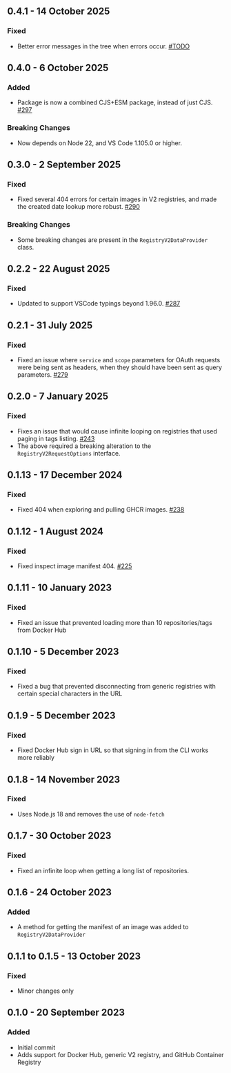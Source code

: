 ## 0.4.1 - 14 October 2025
### Fixed
* Better error messages in the tree when errors occur. [#TODO](https://github.com/microsoft/vscode-docker-extensibility/pull/TODO)

## 0.4.0 - 6 October 2025
### Added
* Package is now a combined CJS+ESM package, instead of just CJS. [#297](https://github.com/microsoft/vscode-docker-extensibility/pull/297)

### Breaking Changes
* Now depends on Node 22, and VS Code 1.105.0 or higher.

## 0.3.0 - 2 September 2025
### Fixed
* Fixed several 404 errors for certain images in V2 registries, and made the created date lookup more robust. [#290](https://github.com/microsoft/vscode-docker-extensibility/pull/290)

### Breaking Changes
* Some breaking changes are present in the `RegistryV2DataProvider` class.

## 0.2.2 - 22 August 2025
### Fixed
* Updated to support VSCode typings beyond 1.96.0. [#287](https://github.com/microsoft/vscode-docker-extensibility/pull/287)

## 0.2.1 - 31 July 2025
### Fixed
* Fixed an issue where `service` and `scope` parameters for OAuth requests were being sent as headers, when they should have been sent as query parameters. [#279](https://github.com/microsoft/vscode-docker-extensibility/issues/279)

## 0.2.0 - 7 January 2025
### Fixed
* Fixes an issue that would cause infinite looping on registries that used paging in tags listing. [#243](https://github.com/microsoft/vscode-docker-extensibility/issues/243)
* The above required a breaking alteration to the `RegistryV2RequestOptions` interface.

## 0.1.13 - 17 December 2024
### Fixed
* Fixed 404 when exploring and pulling GHCR images. [#238](https://github.com/microsoft/vscode-docker-extensibility/issues/238)

## 0.1.12 - 1 August 2024
### Fixed
* Fixed inspect image manifest 404. [#225](https://github.com/microsoft/vscode-docker-extensibility/pull/225)

## 0.1.11 - 10 January 2023
### Fixed
* Fixed an issue that prevented loading more than 10 repositories/tags from Docker Hub

## 0.1.10 - 5 December 2023
### Fixed
* Fixed a bug that prevented disconnecting from generic registries with certain special characters in the URL

## 0.1.9 - 5 December 2023
### Fixed
* Fixed Docker Hub sign in URL so that signing in from the CLI works more reliably

## 0.1.8 - 14 November 2023
### Fixed
* Uses Node.js 18 and removes the use of `node-fetch`

## 0.1.7 - 30 October 2023
### Fixed
* Fixed an infinite loop when getting a long list of repositories.

## 0.1.6 - 24 October 2023
### Added
* A method for getting the manifest of an image was added to `RegistryV2DataProvider`

## 0.1.1 to 0.1.5 - 13 October 2023
### Fixed
* Minor changes only

## 0.1.0 - 20 September 2023
### Added
* Initial commit
* Adds support for Docker Hub, generic V2 registry, and GitHub Container Registry
